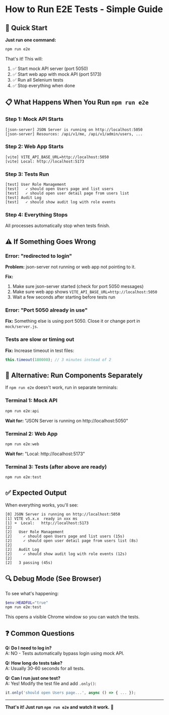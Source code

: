 # How to Run E2E Tests - Simple Guide

## 🚀 Quick Start

**Just run one command:**

```powershell
npm run e2e
```

That's it! This will:
1. ✅ Start mock API server (port 5050)
2. ✅ Start web app with mock API (port 5173)
3. ✅ Run all Selenium tests
4. ✅ Stop everything when done

## 📋 What Happens When You Run `npm run e2e`

### Step 1: Mock API Starts
```
[json-server] JSON Server is running on http://localhost:5050
[json-server] Resources: /api/v1/me, /api/v1/admin/users, ...
```

### Step 2: Web App Starts
```
[vite] VITE_API_BASE_URL=http://localhost:5050
[vite] Local: http://localhost:5173
```

### Step 3: Tests Run
```
[test] User Role Management
[test]   ✓ should open Users page and list users
[test]   ✓ should open user detail page from users list
[test] Audit Log
[test]   ✓ should show audit log with role events
```

### Step 4: Everything Stops
All processes automatically stop when tests finish.

## ⚠️ If Something Goes Wrong

### Error: "redirected to login"

**Problem:** json-server not running or web app not pointing to it.

**Fix:**
1. Make sure json-server started (check for port 5050 messages)
2. Make sure web app shows `VITE_API_BASE_URL=http://localhost:5050`
3. Wait a few seconds after starting before tests run

### Error: "Port 5050 already in use"

**Fix:** Something else is using port 5050. Close it or change port in `mock/server.js`.

### Tests are slow or timing out

**Fix:** Increase timeout in test files:
```typescript
this.timeout(180000); // 3 minutes instead of 2
```

## 🎯 Alternative: Run Components Separately

If `npm run e2e` doesn't work, run in separate terminals:

### Terminal 1: Mock API
```powershell
npm run e2e:api
```
**Wait for:** "JSON Server is running on http://localhost:5050"

### Terminal 2: Web App
```powershell
npm run e2e:web
```
**Wait for:** "Local: http://localhost:5173"

### Terminal 3: Tests (after above are ready)
```powershell
npm run e2e:test
```

## ✅ Expected Output

When everything works, you'll see:

```
[0] JSON Server is running on http://localhost:5050
[1] VITE v5.x.x  ready in xxx ms
[1] ➜  Local:   http://localhost:5173
[2] 
[2]   User Role Management
[2]     ✓ should open Users page and list users (15s)
[2]     ✓ should open user detail page from users list (8s)
[2] 
[2]   Audit Log
[2]     ✓ should show audit log with role events (12s)
[2] 
[2]   3 passing (45s)
```

## 🔍 Debug Mode (See Browser)

To see what's happening:

```powershell
$env:HEADFUL="true"
npm run e2e:test
```

This opens a visible Chrome window so you can watch the tests.

## ❓ Common Questions

**Q: Do I need to log in?**  
A: NO - Tests automatically bypass login using mock API.

**Q: How long do tests take?**  
A: Usually 30-60 seconds for all tests.

**Q: Can I run just one test?**  
A: Yes! Modify the test file and add `.only()`:
```typescript
it.only('should open Users page...', async () => { ... });
```

---

**That's it! Just run `npm run e2e` and watch it work.** 🎉

